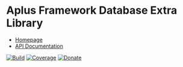 # Aplus Framework Database Extra Library

- [Homepage](https://the-framework.gitlab.io/libraries/database-extra.html)
- [API Documentation](https://the-framework.gitlab.io/libraries/database-extra/docs/)

[![Build](https://gitlab.com/the-framework/libraries/database-extra/badges/master/pipeline.svg)](https://gitlab.com/the-framework/libraries/database-extra/-/jobs)
[![Coverage](https://gitlab.com/the-framework/libraries/database-extra/badges/master/coverage.svg?job=test:php)](https://the-framework.gitlab.io/libraries/database-extra/coverage/)
[![Donate](https://img.shields.io/badge/Donate-PayPal-blue.svg)](https://www.paypal.com/cgi-bin/webscr?cmd=_s-xclick&hosted_button_id=NGBNW5PY4VSJ4)
